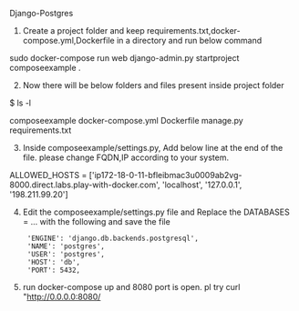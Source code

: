 Django-Postgres

1. Create a project folder and keep requirements.txt,docker-compose.yml,Dockerfile in a directory and run below command

sudo docker-compose run web django-admin.py startproject composeexample .

2. Now there will be below folders and files present inside project folder

 $ ls -l
 
  composeexample
  docker-compose.yml
  Dockerfile
  manage.py
  requirements.txt

3. Inside composeexample/settings.py, Add below line at the end of the file. please change FQDN,IP according to your system.

ALLOWED_HOSTS = ['ip172-18-0-11-bfleibmac3u0009ab2vg-8000.direct.labs.play-with-docker.com', 'localhost', '127.0.0.1', '198.211.99.20']

4. Edit the composeexample/settings.py file and Replace the DATABASES = ... with the following and save the file

        'ENGINE': 'django.db.backends.postgresql',
        'NAME': 'postgres',
        'USER': 'postgres',
        'HOST': 'db',
        'PORT': 5432,

5. run docker-compose up and 8080 port is open. pl try curl "http://0.0.0.0:8080/
